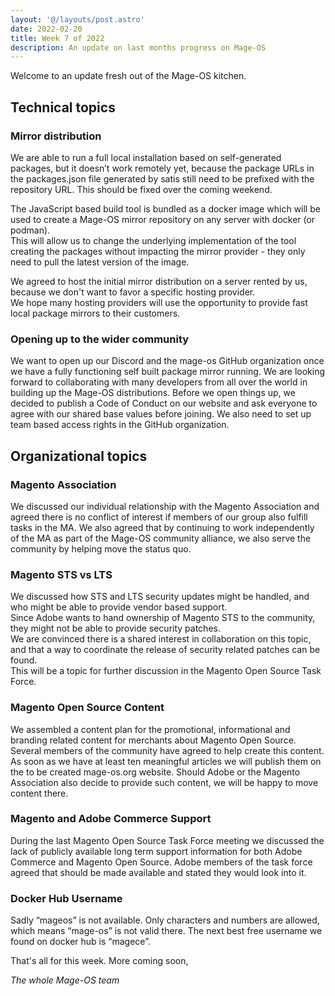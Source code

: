 ```yaml
---
layout: '@/layouts/post.astro'
date: 2022-02-20
title: Week 7 of 2022
description: An update on last months progress on Mage-OS
---
```


Welcome to an update fresh out of the Mage-OS kitchen.


## Technical topics

### Mirror distribution

We are able to run a full local installation based on self-generated packages, but it doesn’t work remotely yet, because the package URLs in the packages.json file generated by satis still need to be prefixed with the repository URL. This should be fixed over the coming weekend.

The JavaScript based build tool is bundled as a docker image which will be used to create a Mage-OS mirror repository on any server with docker (or podman).  
This will allow us to change the underlying implementation of the tool creating the packages without impacting the mirror provider - they only need to pull the latest version of the image.

We agreed to host the initial mirror distribution on a server rented by us, because we don't want to favor a specific hosting provider.  
We hope many hosting providers will use the opportunity to provide fast local package mirrors to their customers.

### Opening up to the wider community

We want to open up our Discord and the mage-os GitHub organization once we have a fully functioning self built package mirror running. We are looking forward to collaborating with many developers from all over the world in building up the Mage-OS distributions.
Before we open things up, we decided to publish a Code of Conduct on our website and ask everyone to agree with our shared base values before joining.
We also need to set up team based access rights in the GitHub organization.

## Organizational topics

### Magento Association

We discussed our individual relationship with the Magento Association and agreed there is no conflict of interest if members of our group also fulfill tasks in the MA.
We also agreed that by continuing to work independently of the MA as part of the Mage-OS community alliance, we also serve the community by helping move the status quo.

### Magento STS vs LTS

We discussed how STS and LTS security updates might be handled, and who might be able to provide vendor based support.  
Since Adobe wants to hand ownership of Magento STS to the community, they might not be able to provide security patches.  
We are convinced there is a shared interest in collaboration on this topic, and that a way to coordinate the release of security related patches can be found.  
This will be a topic for further discussion in the Magento Open Source Task Force.

### Magento Open Source Content

We assembled a content plan for the promotional, informational and branding related content for merchants about Magento Open Source. Several members of the community have agreed to help create this content. As soon as we have at least ten meaningful articles we will publish them on the to be created mage-os.org website.
Should Adobe or the Magento Association also decide to provide such content, we will be happy to move content there.

### Magento and Adobe Commerce Support

During the last Magento Open Source Task Force meeting we discussed the lack of publicly available long term support information for both Adobe Commerce and Magento Open Source. Adobe members of the task force agreed that should be made available and stated they would look into it.

### Docker Hub Username

Sadly “mageos” is not available. Only characters and numbers are allowed, which means “mage-os” is not valid there. The next best free username we found on docker hub is “magece”.



That's all for this week.
More coming soon,

*The whole Mage-OS team*
